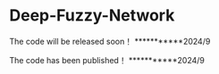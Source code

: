 # Deep-Fuzzy-Network
The code will be released soon！  ***********2024/9


The code has been published！  ***********2024/9
